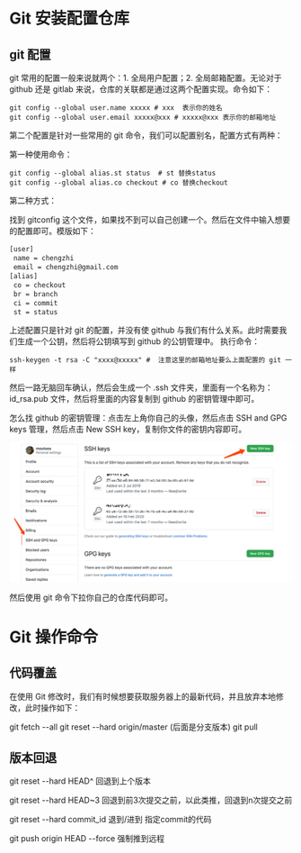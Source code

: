 # Git 安装配置仓库

## git 配置

git 常用的配置一般来说就两个：1. 全局用户配置；2. 全局邮箱配置。无论对于 github 还是 gitlab 来说，仓库的关联都是通过这两个配置实现。命令如下：

```shell
git config --global user.name xxxxx # xxx  表示你的姓名
git config --global user.email xxxxx@xxx # xxxxx@xxx 表示你的邮箱地址 
```

第二个配置是针对一些常用的 git 命令，我们可以配置别名，配置方式有两种：

第一种使用命令：

```shell
git config --global alias.st status  # st 替换status
git config --global alias.co checkout # co 替换checkout
```

第二种方式：

找到 gitconfig 这个文件，如果找不到可以自己创建一个。然后在文件中输入想要的配置即可。模版如下：

```shell
[user]
 name = chengzhi
 email = chengzhi@gmail.com
[alias]
 co = checkout
 br = branch
 ci = commit
 st = status
```

上述配置只是针对 git 的配置，并没有使 github 与我们有什么关系。此时需要我们生成一个公钥，然后将公钥填写到 github 的公钥管理中。
执行命令：

```shell
ssh-keygen -t rsa -C "xxxx@xxxxx" #  注意这里的邮箱地址要么上面配置的 git 一样
```

然后一路无脑回车确认，然后会生成一个 .ssh 文件夹，里面有一个名称为：id_rsa.pub 文件，然后将里面的内容复制到 github 的密钥管理中即可。

怎么找 github 的密钥管理：点击左上角你自己的头像，然后点击 SSH and GPG keys 管理，然后点击 New SSH key，复制你文件的密钥内容即可。

![git 密钥添加](../../photo/1.Git_SSH_ADD.png)

然后使用 git 命令下拉你自己的仓库代码即可。


# Git 操作命令
## 代码覆盖

在使用 Git 修改时，我们有时候想要获取服务器上的最新代码，并且放弃本地修改，此时操作如下：

git fetch --all
git reset --hard origin/master  (后面是分支版本)
git pull

## 版本回退

git reset --hard HEAD^         回退到上个版本

git reset --hard HEAD~3        回退到前3次提交之前，以此类推，回退到n次提交之前

git reset --hard commit_id     退到/进到 指定commit的代码

git push origin HEAD --force   强制推到远程
